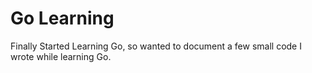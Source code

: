 # Go Learning

Finally Started Learning Go, so wanted to document a few small code I wrote while learning Go.
